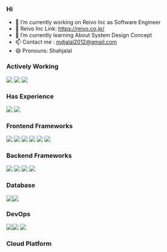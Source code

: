 ### Hi 
- 🔭 I’m currently working on Reivo Inc as Software Engineer
- 🔭 Reivo Inc Link: https://reivo.co.jp/
- 🌱 I’m currently learning About System Design Concept
- 📫 Contact me : mdjalal2012@gmail.com
- 😄 Pronouns: Shahjalal


### Actively Working
<img src="https://img.shields.io/badge/%20-PHP-black?logo=php&style=for-the-badge"/> <img src="https://img.shields.io/badge/%20-Javascript-black?logo=javascript&style=for-the-badge"/> <img src="https://img.shields.io/badge/%20-Ruby-black?logo=ruby&style=for-the-badge"/> 

### Has Experience
<img src="https://img.shields.io/badge/%20-React.js-black?logo=react&style=for-the-badge"/> <img src="https://img.shields.io/badge/%20-Node.js-black?logo=nodejs&style=for-the-badge"/> 

### Frontend Frameworks
<img src="https://img.shields.io/badge/%20-Angular-black?logo=angular&style=for-the-badge"/> <img src="https://img.shields.io/badge/%20-Bootstrap-black?logo=bootsrap&style=for-the-badge"/> <img src="https://img.shields.io/badge/%20-Sass-black?logo=sass&style=for-the-badge"/> <img src="https://img.shields.io/badge/%20-Less-black?logo=less&style=for-the-badge"/> <img src="https://img.shields.io/badge/%20-ant design-black?logo=antdesign&style=for-the-badge"/> <img src="https://img.shields.io/badge/%20-tailwind.css-black?logo=tailwind&style=for-the-badge"/> 

### Backend Frameworks
<img src="https://img.shields.io/badge/%20-Rails-black?logo=rubyonrails&style=for-the-badge"/> <img src="https://img.shields.io/badge/%20-Laravel-black?logo=laravel&style=for-the-badge"/> <img src="https://img.shields.io/badge/%20-CodeIgniter-black?logo=codeigniter&style=for-the-badge"/> <img src="https://img.shields.io/badge/%20-CakePHP-black?logo=cakephp&style=for-the-badge"/>

### Database
<img src="https://img.shields.io/badge/%20-MySQL-black?logo=mysql&style=for-the-badge"/><img src="https://img.shields.io/badge/%20-MongoDB-black?logo=mongodb&style=for-the-badge"/>

### DevOps
<img src="https://img.shields.io/badge/%20-Docker-black?logo=docker&style=for-the-badge"/><img src="https://img.shields.io/badge/%20-Jenkins-black?logo=jenkins&style=for-the-badge"/> <img src="https://img.shields.io/badge/%20-Vagrant-black?logo=vagrant&style=for-the-badge"/>

### Cloud Platform

